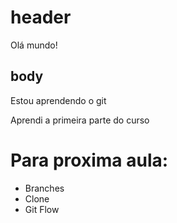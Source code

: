 # header

Olá mundo!

## body

Estou aprendendo o git

Aprendi a primeira parte do curso

# Para proxima aula:
- Branches
- Clone
- Git Flow